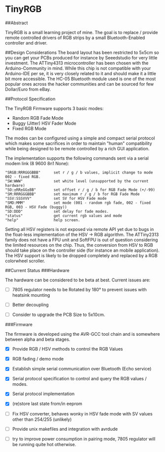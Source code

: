 TinyRGB
=======

##Abstract

TinyRGB is a small learning project of mine. The goal is to replace / provide remote controlled drivers of RGB strips
by a small Bluetooth-Enabled controller and driver. 

##Design Considerations
The board layout has been restricted to 5x5cm so you can get your PCBs produced for instance by Seeedstudio for
very little investment. The ATTiny4313 microcontroller has been chosen with the Arduino-Community in mind. While 
this chip is not compatible with your Arduino-IDE per se, it is very closely related to it and should make it 
a little bit more accessible. The HC-05 Bluetooth module used is one of the most popular ones across the hacker communities
and can be sourced for few Dollar/Euro from eBay. 

##Protocol Specification

The TinyRGB Firmware supports 3 basic modes: 

- Random RGB Fade Mode
- Buggy (Jitter) HSV Fader Mode 
- Fixed RGB Mode

The modes can be configured using a simple and compact serial protocol which makes some sacrifices
in order to maintain "human" compatibility while being designed to be remote controlled by a rich
GUI application. 

The implementation supports the following commands sent via a serial modem link (8 9600 8n1 None):
```
"SRGB:RRRGGGBBB"      set r / g / b values, implicit change to mode 002 - fixed RGB.
"SW:WWW"              set white level (unsupported by the current hardware)
"SO:±RR±GG±BB"        set offset r / g / b for RGB Fade Mode (+/-99)
"SM:RRRGGGBBB"        set maximum r / g / b for RGB Fade Mode
"SSV:SSSVVV"          set SV for HSV Fade mode
"SMD:MMM"             set mode (001 - random rgb fade, 002 - fixed RGB, 003 - HSV Fade (buggy))
"SD:DDD"              set delay for fade modes.
"status"              get current rgb values and mode
"help"                help screen.
```

Setting all HSV registers is not exposed via remote API yet due to bugs in the float-less implementation of the HSV -> RGB algorithm. The ATTiny2313 family does not have a FPU unit and SoftFPU is out of question considering the limited resources on the chip. Thus, the conversion from HSV to RGB should take place on the controller side (for instance an mobile application). The HSV support is likely to be dropped completely and replaced by a RGB colorwheel scroller. 

##Current Status 
###Hardware

The hardware can be considered to be beta at best. Current issues are:

- [ ] 7805 regulator needs to be Rotated by 180° to prevent issues with heatsink mounting
- [ ] Better decoupling
- [ ] Consider to upgrade the PCB Size to 5x10cm.

 
###Firmware

The firmware is developed using the AVR-GCC tool chain and is somewhere between alpha and beta stages. 

- [x] Provide RGB / HSV methods to control the RGB Values
- [x] RGB fading / demo mode 
- [x] Establish simple serial communication over Bluetooth (Echo service)
- [x] Serial protocol specification to control and query the RGB values / modes.
- [x] Serial protocol implementation
- [x] (re)store last state from/in eeprom
- [ ] Fix HSV converter, behaves wonky in HSV fade mode with SV values other than 254/255 (unlikely)
- [ ] Provide unix makefiles and integration with avrdude
- [ ] try to improve power consumption in pairing mode, 7805 regulator will be running quite hot otherwise.


